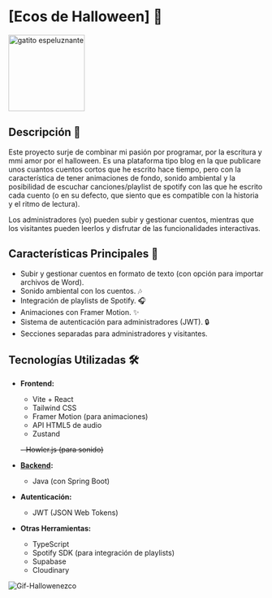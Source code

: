 # [Ecos de Halloween] 🎃
<img src="https://i.giphy.com/media/v1.Y2lkPTc5MGI3NjExb3Z2emgxbmZlczR3c2s4bjNiMjBwb2FvNzQ4eDMxdDh0bWU5MWlldyZlcD12MV9pbnRlcm5hbF9naWZfYnlfaWQmY3Q9Zw/Ow7TbhjmovnmhBomuN/giphy.gif" alt="gatito espeluznante" width= "150" />

## Descripción 📝

Este proyecto surje de combinar mi pasión por programar, por la escritura y mmi amor por el halloween. Es una plataforma tipo blog en la que publicare unos cuantos cuentos cortos que he escrito hace tiempo, pero con la característica de tener animaciones de fondo, sonido ambiental y la posibilidad de escuchar canciones/playlist de spotify con las que he escrito cada cuento (o en su defecto, que siento que es compatible con la historia y el ritmo de lectura).

Los administradores (yo) pueden subir y gestionar cuentos, mientras que los visitantes pueden leerlos y disfrutar de las funcionalidades interactivas.

## Características Principales 🌟
- Subir y gestionar cuentos en formato de texto (con opción para importar archivos de Word).
- Sonido ambiental con los cuentos. 🎶
- Integración de playlists de Spotify. 🎧
- Animaciones con Framer Motion. ✨
- Sistema de autenticación para administradores (JWT). 🔒
- Secciones separadas para administradores y visitantes.

## Tecnologías Utilizadas 🛠️

- **Frontend:**
  - Vite + React
  - Tailwind CSS
  - Framer Motion (para animaciones)
  - API HTML5 de audio
  - Zustand
    
  ~~- Howler.js (para sonido)~~
  
- **[Backend](https://github.com/JulianAgPerez/ecos-de-halloween-Backend):**
  - Java (con Spring Boot)

- **Autenticación:**
  - JWT (JSON Web Tokens)
  
- **Otras Herramientas:**
  - TypeScript
  - Spotify SDK (para integración de playlists)
  - Supabase
  - Cloudinary

![Gif-Hallowenezco](https://i.giphy.com/media/v1.Y2lkPTc5MGI3NjExd3VvNTE3ODZzczB1YXQ0YjVlZXZmb2U0bjJveGN2MmhkYzJjbHczeSZlcD12MV9pbnRlcm5hbF9naWZfYnlfaWQmY3Q9Zw/9wG8hpQRkHMoDbCqzu/giphy.gif)
